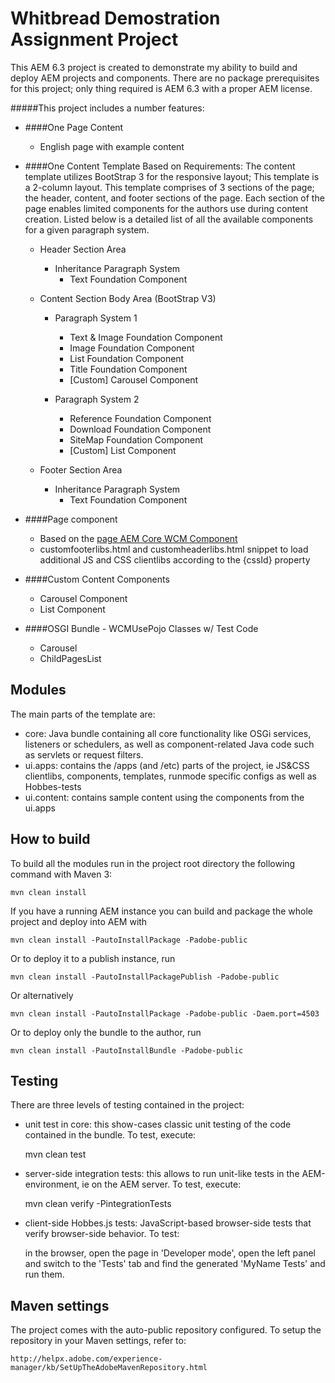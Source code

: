 # Whitbread Demostration Assignment Project

This AEM 6.3 project is created to demonstrate my ability to build and deploy AEM projects and components. There are no package prerequisites for this project; only thing required is AEM 6.3 with a proper AEM license.

#####This project includes a number features:

* ####One Page Content
  * English page with example content

* ####One Content Template Based on Requirements:
    The content template utilizes BootStrap 3 for the responsive layout; This template is a 2-column layout.
    This template comprises of 3 sections of the page; the header, content, and footer sections of the page.
    Each section of the page enables limited components for the authors use during content creation. Listed below is a detailed list of all the available components for a given paragraph system. 
  
  * Header Section Area 
    * Inheritance Paragraph System
      * Text Foundation Component
      
  * Content Section Body Area (BootStrap V3)
      * Paragraph System 1
        * Text & Image Foundation Component
        * Image Foundation Component
        * List Foundation Component
        * Title Foundation Component
        * [Custom] Carousel Component 
        
      * Paragraph System 2
        * Reference Foundation Component
        * Download Foundation Component
        * SiteMap Foundation Component
        * [Custom] List Component

  * Footer Section Area
    * Inheritance Paragraph System
      * Text Foundation Component

* ####Page component
  * Based on the [page AEM Core WCM Component](https://github.com/Adobe-Marketing-Cloud/aem-core-wcm-components/tree/master/content/src/content/jcr_root/apps/core/wcm/components/page/v1/page)
  * customfooterlibs.html and customheaderlibs.html snippet to load additional JS and CSS clientlibs according to the {cssId} property
  
* ####Custom Content Components
  * Carousel Component 
  * List Component
   
* ####OSGI Bundle - WCMUsePojo Classes w/ Test Code
  * Carousel
  * ChildPagesList

## Modules

The main parts of the template are:

* core: Java bundle containing all core functionality like OSGi services, listeners or schedulers, as well as component-related Java code such as servlets or request filters.
* ui.apps: contains the /apps (and /etc) parts of the project, ie JS&CSS clientlibs, components, templates, runmode specific configs as well as Hobbes-tests
* ui.content: contains sample content using the components from the ui.apps

## How to build

To build all the modules run in the project root directory the following command with Maven 3:

    mvn clean install

If you have a running AEM instance you can build and package the whole project and deploy into AEM with  

    mvn clean install -PautoInstallPackage -Padobe-public
    
Or to deploy it to a publish instance, run

    mvn clean install -PautoInstallPackagePublish -Padobe-public
    
Or alternatively

    mvn clean install -PautoInstallPackage -Padobe-public -Daem.port=4503

Or to deploy only the bundle to the author, run

    mvn clean install -PautoInstallBundle -Padobe-public

## Testing

There are three levels of testing contained in the project:

* unit test in core: this show-cases classic unit testing of the code contained in the bundle. To test, execute:

    mvn clean test

* server-side integration tests: this allows to run unit-like tests in the AEM-environment, ie on the AEM server. To test, execute:

    mvn clean verify -PintegrationTests

* client-side Hobbes.js tests: JavaScript-based browser-side tests that verify browser-side behavior. To test:

    in the browser, open the page in 'Developer mode', open the left panel and switch to the 'Tests' tab and find the generated 'MyName Tests' and run them.


## Maven settings

The project comes with the auto-public repository configured. To setup the repository in your Maven settings, refer to:

    http://helpx.adobe.com/experience-manager/kb/SetUpTheAdobeMavenRepository.html
